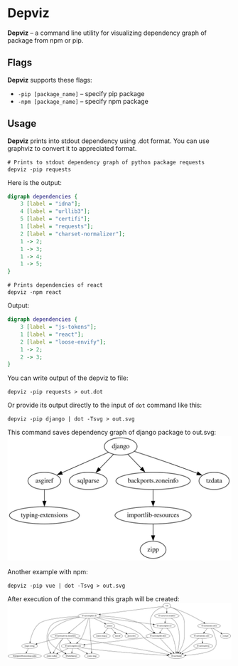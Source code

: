 # Depviz

**Depviz** – a command line utility for visualizing dependency graph of package from npm or pip.

## Flags

**Depviz** supports these flags:

- `-pip [package_name]` – specify pip package
- `-npm [package_name]` – specify npm package

## Usage

**Depviz** prints into stdout dependency using .dot format.
You can use graphviz to convert it to appreciated format.

```shell
# Prints to stdout dependency graph of python package requests
depviz -pip requests
```

Here is the output:

```dot
digraph dependencies {
    3 [label = "idna"];
    4 [label = "urllib3"];
    5 [label = "certifi"];
    1 [label = "requests"];
    2 [label = "charset-normalizer"];
    1 -> 2;
    1 -> 3;
    1 -> 4;
    1 -> 5;
}
```

```shell
# Prints dependencies of react
depviz -npm react
```

Output:

```dot
digraph dependencies {
    3 [label = "js-tokens"];
    1 [label = "react"];
    2 [label = "loose-envify"];
    1 -> 2;
    2 -> 3;
}
```

You can write output of the depviz to file:

```shell
depviz -pip requests > out.dot
```

Or provide its output directly to the input of `dot` command like this:

```shell
depviz -pip django | dot -Tsvg > out.svg
```
This command saves dependency graph of django package to out.svg:
![Django dependency graph](imgs/out-django.svg)

Another example with npm:
```shell
depviz -pip vue | dot -Tsvg > out.svg
```

After execution of the command this graph will be created:
![Vue dependency graph](imgs/out-vue.svg)